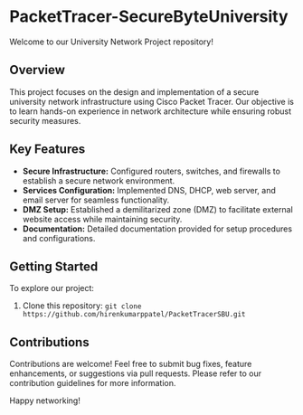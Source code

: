# PacketTracer-SecureByteUniversity

Welcome to our University Network Project repository! 

## Overview

This project focuses on the design and implementation of a secure university network infrastructure using Cisco Packet Tracer. Our objective is to learn hands-on experience in network architecture while ensuring robust security measures.

## Key Features

- **Secure Infrastructure:** Configured routers, switches, and firewalls to establish a secure network environment.
- **Services Configuration:** Implemented DNS, DHCP, web server, and email server for seamless functionality.
- **DMZ Setup:** Established a demilitarized zone (DMZ) to facilitate external website access while maintaining security.
- **Documentation:** Detailed documentation provided for setup procedures and configurations.

## Getting Started

To explore our project:
1. Clone this repository: `git clone https://github.com/hirenkumarppatel/PacketTracerSBU.git`

## Contributions

Contributions are welcome! Feel free to submit bug fixes, feature enhancements, or suggestions via pull requests. Please refer to our contribution guidelines for more information.

Happy networking!
